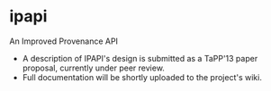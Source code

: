 ipapi
=====

An Improved Provenance API

- A description of IPAPI's design is submitted as a TaPP'13 paper proposal, currently under peer review.
- Full documentation will be shortly uploaded to the project's wiki.
